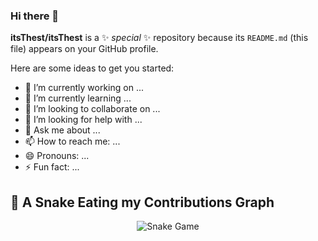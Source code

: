 
### Hi there 👋

**itsThest/itsThest** is a ✨ _special_ ✨ repository because its `README.md` (this file) appears on your GitHub profile.

Here are some ideas to get you started:

- 🔭 I’m currently working on ...
- 🌱 I’m currently learning ...
- 👯 I’m looking to collaborate on ...
- 🤔 I’m looking for help with ...
- 💬 Ask me about ...
- 📫 How to reach me: ...
- 😄 Pronouns: ...
- ⚡ Fun fact: ...

## 🐍 A Snake Eating my Contributions Graph
	
<p align = "center">
	<img src = "https://github.com/itsThest//blob/output/github-contribution-grid-snake.svg?" alt = "Snake Game"/>
</p>

